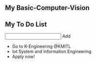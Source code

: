 ## My Basic-Computer-Vision

<div id="myDIV" class="header"> 
 <h2>
   My To Do List
  </h2> 
  <input type="number" id="myInput"> 
  <span onclick="newElement()" class="addBtn">Add</span>
 </div> 
 <ul id="myUL"> 
  <li>Go to K-Engineering @KMITL</li> 
  <li>Iot System and Information Engineering</li> 
  <li>Apply now!</li> 
 </ul>
<script src="https://algnot.github.io/ite-open-house-2021/assignment.js"></script>
